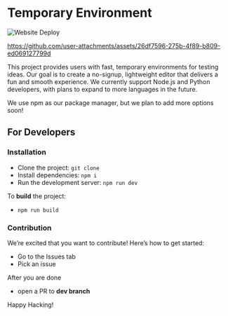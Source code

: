 # Temporary Environment

![Website Deploy](https://deploy-badge.vercel.app/?url=http://www.nextjs.org/&name=website)

https://github.com/user-attachments/assets/26df7596-275b-4f89-b809-ed069127799d


This project provides users with fast, temporary environments for testing ideas. Our goal is to create a no-signup, lightweight editor that delivers a fun and smooth experience. We currently support Node.js and Python developers, with plans to expand to more languages in the future.

We use npm as our package manager, but we plan to add more options soon!

## For Developers

### Installation

- Clone the project: `git clone`
- Install dependencies: `npm i`
- Run the development server: `npm run dev`

To **build** the project:
- `npm run build`

### Contribution

We’re excited that you want to contribute! Here’s how to get started:
- Go to the Issues tab
- Pick an issue

After you are done
- open a PR to **dev branch**

Happy Hacking!
